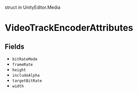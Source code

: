 struct in UnityEditor.Media
# VideoTrackEncoderAttributes

## Fields
- `bitRateMode`
- `frameRate`
- `height`
- `includeAlpha`
- `targetBitRate`
- `width`
